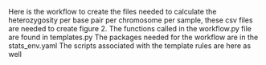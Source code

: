 Here is the workflow to create the files needed to calculate the heterozygosity per base pair per chromosome per sample, these csv files are needed to create figure 2.
The functions called in the workflow.py file are found in templates.py
The packages needed for the workflow are in the stats_env.yaml 
The scripts associated with the template rules are here as well


